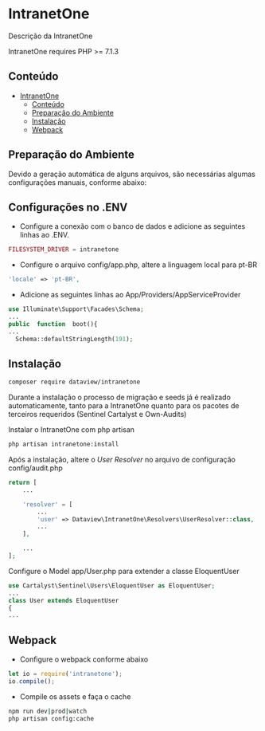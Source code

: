 
# IntranetOne
Descrição da IntranetOne

IntranetOne requires PHP >= 7.1.3

## Conteúdo
 
- [IntranetOne](#intranetone)
  - [Conteúdo](#conte%C3%BAdo)
  - [Preparação do Ambiente](#prepara%C3%A7%C3%A3o-do-ambiente)
  - [Instalação](#instala%C3%A7%C3%A3o)
  - [Webpack](#webpack)

## Preparação do Ambiente

Devido a geração automática de alguns arquivos, são necessárias algumas configurações manuais, conforme abaixo:

## Configurações no .ENV
- Configure a conexão com o banco de dados e adicione as seguintes linhas ao .ENV. 

```php
FILESYSTEM_DRIVER = intranetone
```

- Configure o arquivo config/app.php, altere a linguagem local para pt-BR

```php
'locale' => 'pt-BR',
```

- Adicione as seguintes linhas ao App/Providers/AppServiceProvider

```php
use Illuminate\Support\Facades\Schema;
...
public  function  boot(){
...
  Schema::defaultStringLength(191);
```
## Instalação

```sh
composer require dataview/intranetone
```

Durante a instalação o processo de migração e seeds já é realizado automaticamente, tanto para a IntranetOne quanto para os pacotes de terceiros requeridos (Sentinel Cartalyst e Own-Audits)

Instalar o IntranetOne com php artisan
```sh
php artisan intranetone:install
```
Após a instalação, altere o *User Resolver* no arquivo de configuração config/audit.php
```php
return [
    ...

    'resolver' = [
        ...
        'user' => Dataview\IntranetOne\Resolvers\UserResolver::class,
        ...
    ],

    ...
];
```
Configure o Model app/User.php para extender a classe EloquentUser 
```php
use Cartalyst\Sentinel\Users\EloquentUser as EloquentUser;
...
class User extends EloquentUser
{
...
```

## Webpack

- Configure o webpack conforme abaixo 
```js
let io = require('intranetone');
io.compile();
```
- Compile os assets e faça o cache
```sh
npm run dev|prod|watch
php artisan config:cache
```